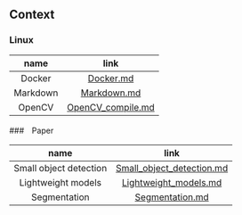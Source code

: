 ## Context

### Linux

|  name  |     link     |
| :----: | :-----------: |
| Docker | [Docker.md](https://github.com/JinYAnGHe/Learning_CV/tree/master/notes/Docker.md) |
| Markdown | [Markdown.md](https://github.com/JinYAnGHe/Learning_CV/tree/master/notes/Markdown.md) |
| OpenCV | [OpenCV_compile.md](https://github.com/JinYAnGHe/Learning_CV/tree/master/notes/OpenCV_compile.md) |

###　Paper

|          name          |             link              |
| :--------------------: | :---------------------------: |
| Small object detection | [Small_object_detection.md](https://github.com/JinYAnGHe/Learning_CV/tree/master/notes/Small_object_detection.md) |
|   Lightweight models   |   [Lightweight_models.md](https://github.com/JinYAnGHe/Learning_CV/tree/master/notes/Lightweight_models.md)   |
|      Segmentation      |      [Segmentation.md](https://github.com/JinYAnGHe/Learning_CV/tree/master/notes/Segmentation.md)      |










